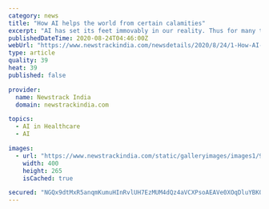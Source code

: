 ```yaml
---
category: news
title: "How AI helps the world from certain calamities"
excerpt: "AI has set its feet immovably in our reality. Thus for many tasks where humans cannot use their own capabilities like predicting a natural disaster, AI comes into action owing to its marvelous technological development."
publishedDateTime: 2020-08-24T04:46:00Z
webUrl: "https://www.newstrackindia.com/newsdetails/2020/8/24/1-How-AI-helps-the-world-from-certain-calamities.html"
type: article
quality: 39
heat: 39
published: false

provider:
  name: Newstrack India
  domain: newstrackindia.com

topics:
  - AI in Healthcare
  - AI

images:
  - url: "https://www.newstrackindia.com/static/galleryimages/images1/9094.small.Manohar-Lal-being-presented-with-a-memento_400x262.jpg"
    width: 400
    height: 265
    isCached: true

secured: "NGQx9dtMxR5anqmKumuHInRvlUH7EzMUM4dQz4aVCXPsoAEAVe0XOqDluYBKQUmWgozY9AQq+LiooidiHnqV64PN5XmIvsOkUgQcFC4QJ7/wYwL1I4EZQq8U1KC/ide5Pwxorqqw+Ssa36JfT4GDvGm+gTspOv7FJv8Li4ocY6ClOeDPOIlEKSnkDB7h/vIsC1IawPxM/kLcc8+xasOpYR2tdm+gNyU6fXhd6521czvL95mroVY1Owa2ITtUJwLApMY5pLzv1Lhg1RQyI1bXud31+4y4SSK2TVYkl4+zWcAvCuwFl0mo5/bn8fwIq36YVDX9CT3vbHPpgBlHetRE2Q==;cOJBE7dVkbAyO2Vffy4Tvw=="
---
```


